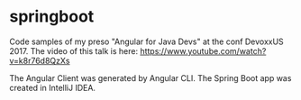 # springboot
Code samples of my preso "Angular for Java Devs" at the conf DevoxxUS 2017. The video of this talk is here: https://www.youtube.com/watch?v=k8r76d8QzXs 

The Angular Client was generated by Angular CLI. The Spring Boot app was created in IntelliJ IDEA.
